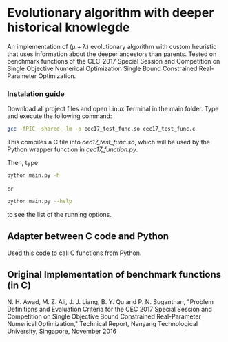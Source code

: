 # Evolutionary algorithm with deeper historical knowlegde
An implementation of (μ + λ) evolutionary algorithm with custom heuristic that uses information about the deeper ancestors than parents.
Tested on benchmark functions of the CEC-2017 Special Session and Competition on Single Objective Numerical Optimization Single Bound Constrained Real-Parameter Optimization.

### Instalation guide
Download all project files and open Linux Terminal in the main folder. Type and execute the following command:
```bash
gcc -fPIC -shared -lm -o cec17_test_func.so cec17_test_func.c
```
This compiles a C file into *cec17_test_func.so*, which will be used by the Python wrapper function in *cec17_function.py*.

Then, type
```bash
python main.py -h
```
or 
```bash
python main.py --help
```
to see the list of the running options.

## Adapter between C code and Python
Used [this code](https://github.com/lacerdamarcelo/cec17_python) to call C functions from Python.

## Original Implementation of benchmark functions (in C)
N. H. Awad, M. Z. Ali, J. J. Liang, B. Y. Qu and P. N. Suganthan, "Problem Definitions and Evaluation Criteria for the CEC 2017 Special Session and Competition on Single Objective Bound Constrained Real-Parameter Numerical Optimization," Technical Report, Nanyang Technological University, Singapore, November 2016
 

